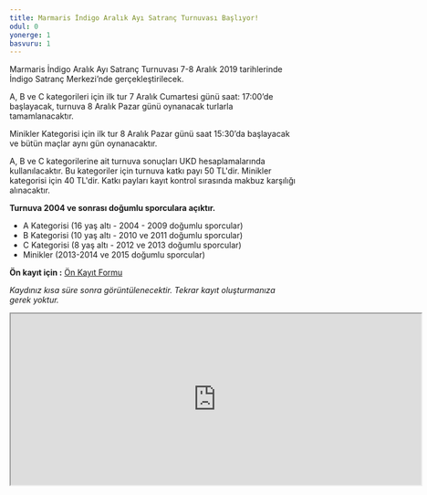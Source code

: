 ```yaml
---
title: Marmaris İndigo Aralık Ayı Satranç Turnuvası Başlıyor!
odul: 0
yonerge: 1
basvuru: 1
---
```


Marmaris İndigo Aralık Ayı Satranç Turnuvası 7-8 Aralık 2019 tarihlerinde İndigo Satranç Merkezi’nde gerçekleştirilecek.

A, B ve C kategorileri için ilk tur 7 Aralık Cumartesi günü saat: 17:00’de başlayacak, turnuva 8 Aralık Pazar günü oynanacak turlarla tamamlanacaktır.

Minikler Kategorisi için ilk tur 8 Aralık Pazar günü saat 15:30’da başlayacak ve bütün maçlar aynı gün oynanacaktır.

A, B ve C kategorilerine ait turnuva sonuçları UKD hesaplamalarında kullanılacaktır. Bu kategoriler için turnuva katkı payı 50 TL'dir. Minikler kategorisi için 40 TL'dir. Katkı payları kayıt kontrol sırasında makbuz karşılığı alınacaktır.

**Turnuva 2004 ve sonrası doğumlu sporculara açıktır.**

* A Kategorisi (16 yaş altı - 2004 - 2009 doğumlu sporcular)
* B Kategorisi (10 yaş altı - 2010 ve 2011 doğumlu sporcular)
* C Kategorisi (8 yaş altı - 2012 ve 2013 doğumlu sporcular)
* Minikler (2013-2014 ve 2015 doğumlu sporcular)

**Ön kayıt için :** <a href="https://forms.gle/3cT18jWVkWxNGQWW8" target="_blank">Ön Kayıt Formu</a>

_Kaydınız kısa süre sonra görüntülenecektir. Tekrar kayıt oluşturmanıza gerek yoktur._
<iframe src="https://docs.google.com/spreadsheets/d/e/2PACX-1vR6Z7rFJMwDemQamFEv-7kL7yXxjLi_Q8Lv2zDFtCglsO1E1NUHBh6TEbcRZ6MYlf8ZpEhEoa2pQl0A/pubhtml?widget=true&amp;headers=false" width="720" height="300"></iframe>
